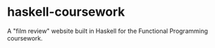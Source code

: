 # haskell-coursework
A "film review" website built in Haskell for the Functional Programming coursework.
